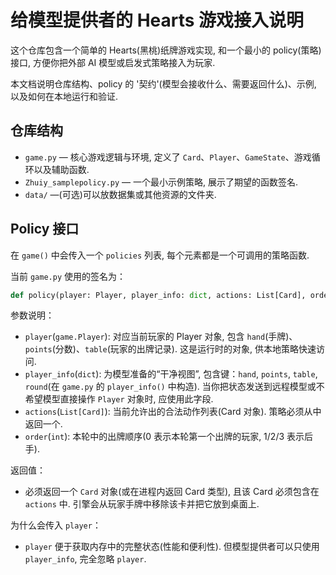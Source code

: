 # 给模型提供者的 Hearts 游戏接入说明

这个仓库包含一个简单的 Hearts(黑桃)纸牌游戏实现, 和一个最小的 policy(策略)接口, 方便你把外部 AI 模型或启发式策略接入为玩家. 

本文档说明仓库结构、policy 的 '契约'(模型会接收什么、需要返回什么)、示例, 以及如何在本地运行和验证. 

## 仓库结构

- `game.py` — 核心游戏逻辑与环境, 定义了 `Card`、`Player`、`GameState`、游戏循环以及辅助函数. 
- `Zhuiy_samplepolicy.py` — 一个最小示例策略, 展示了期望的函数签名. 
- `data/` —(可选)可以放数据集或其他资源的文件夹. 

## Policy 接口

在 `game()` 中会传入一个 `policies` 列表, 每个元素都是一个可调用的策略函数. 

当前 `game.py` 使用的签名为：

```py
def policy(player: Player, player_info: dict, actions: List[Card], order: int) -> Card
```

参数说明：
- `player`(`game.Player`): 对应当前玩家的 Player 对象, 包含 `hand`(手牌)、`points`(分数)、`table`(玩家的出牌记录). 这是运行时的对象, 供本地策略快速访问. 
- `player_info`(`dict`): 为模型准备的“干净视图”, 包含键：`hand`, `points`, `table`, `round`(在 `game.py` 的 `player_info()` 中构造). 当你把状态发送到远程模型或不希望模型直接操作 `Player` 对象时, 应使用此字段. 
- `actions`(`List[Card]`): 当前允许出的合法动作列表(Card 对象). 策略必须从中返回一个. 
- `order`(`int`): 本轮中的出牌顺序(0 表示本轮第一个出牌的玩家, 1/2/3 表示后手). 

返回值：
- 必须返回一个 `Card` 对象(或在进程内返回 Card 类型), 且该 Card 必须包含在 `actions` 中. 引擎会从玩家手牌中移除该卡并把它放到桌面上. 

为什么会传入 `player`：
- `player` 便于获取内存中的完整状态(性能和便利性). 但模型提供者可以只使用 `player_info`, 完全忽略 `player`. 
